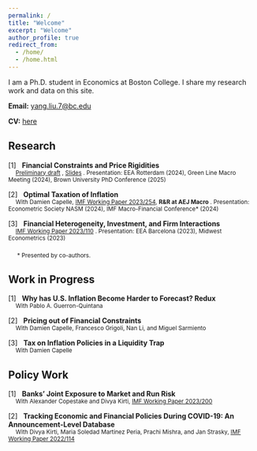 ```yaml
---
permalink: /
title: "Welcome"
excerpt: "Welcome"
author_profile: true
redirect_from: 
  - /home/
  - /home.html
---
```


I am a Ph.D. student in Economics at Boston College. I share my research work and data on this site. 

**Email:** [yang.liu.7@bc.edu](mailto:yang.liu.7@bc.edu)

**CV:** [here](files/YL_CV_current.pdf)

## Research

[1] &nbsp; **Financial Constraints and Price Rigidities**  <br>
<sub> &emsp; [Preliminary draft](files/Finance_Inflation_apr2025.pdf) , [Slides](files/Finance_Inflation_EEA2024_YL.pdf) . Presentation: EEA Rotterdam (2024), Green Line Macro Meeting (2024), Brown University PhD Conference (2025) <sub>

[2] &nbsp; **Optimal Taxation of Inflation**  <br>
<sub> &emsp;  With Damien Capelle,  [IMF Working Paper 2023/254](https://www.imf.org/en/Publications/WP/Issues/2023/12/08/Optimal-Taxation-of-Inflation-542215), **R&R at AEJ Macro** . Presentation: Econometric Society NASM (2024), IMF Macro-Financial Conference* (2024) <sub>
  
[3] &nbsp; **Financial Heterogeneity, Investment, and Firm Interactions**  <br>
<sub> &emsp;  [IMF Working Paper 2023/110](https://www.imf.org/en/Publications/WP/Issues/2023/05/26/Financial-Heterogeneity-Investment-and-Firm-Interactions-533844) . Presentation: EEA Barcelona (2023), Midwest Econometrics (2023) <sub>

&emsp; <sub> * Presented by co-authors. </sub>


## Work in Progress

[1] &nbsp; **Why has U.S. Inflation Become Harder to Forecast? Redux**  <br>
<sub> &emsp;  With Pablo A. Guerron-Quintana <sub>

[2] &nbsp; **Pricing out of Financial Constraints**  <br>
<sub> &emsp;  With Damien Capelle, Francesco Grigoli, Nan Li, and Miguel Sarmiento <sub>

[3] &nbsp; **Tax on Inflation Policies in a Liquidity Trap**  <br>
<sub> &emsp;  With Damien Capelle <sub>


## Policy Work

[1] &nbsp; **Banks’ Joint Exposure to Market and Run Risk**  <br>
<sub> &emsp;  With Alexander Copestake and Divya Kirti,  [IMF Working Paper 2023/200](https://www.imf.org/en/Publications/WP/Issues/2023/09/23/Banks-Joint-Exposure-to-Market-and-Run-Risk-539390) <sub>

[2] &nbsp; **Tracking Economic and Financial Policies During COVID-19: An Announcement-Level Database**  <br>
<sub> &emsp;  With Divya Kirti, Maria Soledad Martinez Peria, Prachi Mishra, and Jan Strasky, [IMF Working Paper 2022/114](https://www.imf.org/en/Publications/WP/Issues/2022/06/03/Tracking-Economic-and-Financial-Policies-During-COVID-19-An-Announcement-Level-Database-518896) <sub>


